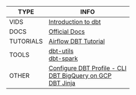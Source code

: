 
| TYPE  | INFO  |
|---------|---------|
|VIDS     | [Introduction to dbt](https://www.youtube.com/watchv=M8oi7nSaWps)         |
|DOCS     |  [Official Docs](https://docs.getdbt.com/docs/introduction/)    |
|TUTORIALS     |[Airflow DBT Tutorial](https://analyticsmayhem.com/dbt/apache-airflow-dbt-docker-compose/)     |
|TOOLS     | [dbt-utils](https://www.youtube.com/watchv=M8oi7nSaWps) <br /> [dbt-spark](https://github.com/dbt-labs/dbt-spark)      |
|OTHER     |[Configure DBT Profile - CLI](https://docs.getdbt.com/dbt-cli/configure-your-profile) <br /> [DBT BigQuery on GCP](https://docs.getdbt.com/tutorial/setting-up#create-a-bigquery-project) <br /> [DBT Jinja](https://docs.getdbt.com/tutorial/using-jinja) |
